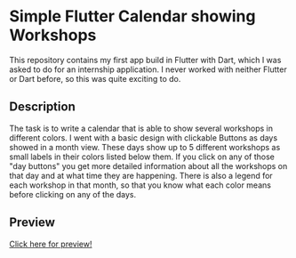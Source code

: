 # Simple Flutter Calendar showing Workshops

This repository contains my first app build in Flutter with Dart, which I was asked to do for an internship application.
I never worked with neither Flutter or Dart before, so this was quite exciting to do.

## Description

The task is to write a calendar that is able to show several workshops in different colors.
I went with a basic design with clickable Buttons as days showed in a month view. These days show up to 5 different workshops as small labels in their colors listed below them. If you click on any of those "day buttons" you get more detailed information about all the workshops on that day and at what time they are happening. There is also a legend for each workshop in that month, so that you know what each color means before clicking on any of the days.

## Preview

[Click here for preview!](https://github.com/khirsig/calendar/blob/main/_preview/calendar_preview.png)


